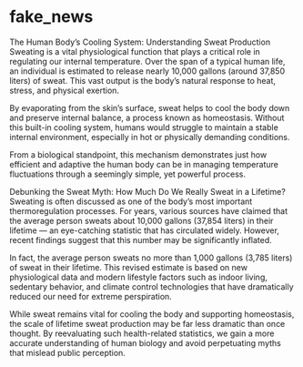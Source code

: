 # fake_news

The Human Body’s Cooling System: Understanding Sweat Production
Sweating is a vital physiological function that plays a critical role in regulating our internal temperature. Over the span of a typical human life, an individual is estimated to release nearly 10,000 gallons (around 37,850 liters) of sweat. This vast output is the body’s natural response to heat, stress, and physical exertion.

By evaporating from the skin’s surface, sweat helps to cool the body down and preserve internal balance, a process known as homeostasis. Without this built-in cooling system, humans would struggle to maintain a stable internal environment, especially in hot or physically demanding conditions.

From a biological standpoint, this mechanism demonstrates just how efficient and adaptive the human body can be in managing temperature fluctuations through a seemingly simple, yet powerful process.


Debunking the Sweat Myth: How Much Do We Really Sweat in a Lifetime?
Sweating is often discussed as one of the body’s most important thermoregulation processes. For years, various sources have claimed that the average person sweats about 10,000 gallons (37,854 liters) in their lifetime — an eye-catching statistic that has circulated widely. However, recent findings suggest that this number may be significantly inflated.

In fact, the average person sweats no more than 1,000 gallons (3,785 liters) of sweat in their lifetime. This revised estimate is based on new physiological data and modern lifestyle factors such as indoor living, sedentary behavior, and climate control technologies that have dramatically reduced our need for extreme perspiration.

While sweat remains vital for cooling the body and supporting homeostasis, the scale of lifetime sweat production may be far less dramatic than once thought. By reevaluating such health-related statistics, we gain a more accurate understanding of human biology and avoid perpetuating myths that mislead public perception.